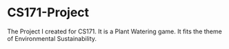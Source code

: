 # CS171-Project
The Project I created for CS171. It is a Plant Watering game. It fits the theme of Environmental Sustainability.
